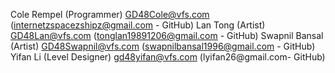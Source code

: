 Cole Rempel (Programmer) GD48Cole@vfs.com (internetzspacezshipz@gmail.com - GitHub)
Lan Tong (Artist) GD48Lan@vfs.com (tonglan19891206@gmail.com - GitHub) 
Swapnil Bansal (Artist) GD48Swapnil@vfs.com (swapnilbansal1996@gmail.com - GitHub)
Yifan Li (Level Designer) gd48yifan@vfs.com (lyifan26@gmail.com- GitHub)